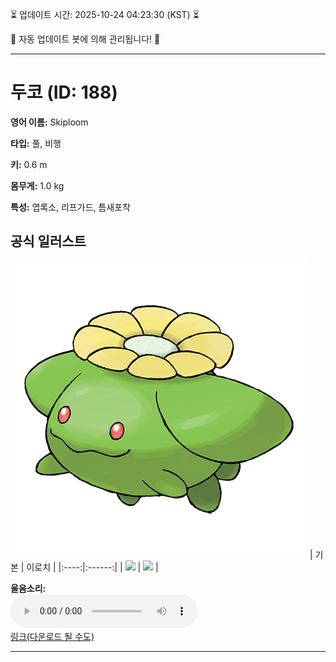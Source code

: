 
⏳ 업데이트 시간: 2025-10-24 04:23:30 (KST) ⏳

🤖 자동 업데이트 봇에 의해 관리됩니다! 🤖

---

# 두코 (ID: 188)
**영어 이름:** Skiploom

**타입:** 풀, 비행

**키:** 0.6 m

**몸무게:** 1.0 kg

**특성:** 엽록소, 리프가드, 틈새포착

## 공식 일러스트
![](https://raw.githubusercontent.com/PokeAPI/sprites/master/sprites/pokemon/other/official-artwork/188.png)
| 기본 | 이로치 |
|:----:|:------:|
| <img src="http://play.pokemonshowdown.com/sprites/ani/skiploom.gif" width="200"> | <img src="http://play.pokemonshowdown.com/sprites/ani-shiny/skiploom.gif" width="200"> |

**울음소리:**<br><audio controls src="https://raw.githubusercontent.com/PokeAPI/cries/main/cries/pokemon/latest/188.ogg"></audio><br> [링크(다운로드 될 수도)](https://raw.githubusercontent.com/PokeAPI/cries/main/cries/pokemon/latest/188.ogg)


---
